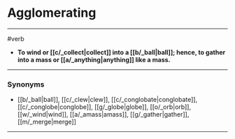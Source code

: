 # Agglomerating
---
#verb
- **To wind or [[c/_collect|collect]] into a [[b/_ball|ball]]; hence, to gather into a mass or [[a/_anything|anything]] like a mass.**
---
### Synonyms
- [[b/_ball|ball]], [[c/_clew|clew]], [[c/_conglobate|conglobate]], [[c/_conglobe|conglobe]], [[g/_globe|globe]], [[o/_orb|orb]], [[w/_wind|wind]], [[a/_amass|amass]], [[g/_gather|gather]], [[m/_merge|merge]]
---
